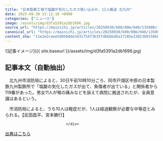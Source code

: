 ```yaml
---
title: "日本製鉄工場で塩酸が気化したガス吸い込みか、11人搬送 北九州"
date: 2025-09-30 15:12:18 +0900
categories: ["ニュース"]
image: /assets/img/d3fa5391a2db1696.jpg
source_url: "https://mainichi.jp/articles/20250930/k00/00m/040/135000c"
canonical_url: "https://mainichi.jp/articles/20250930/k00/00m/040/135000c/"
content_sha: "11e2e2caee5d0560de3431754f3b35fdb6bbd6a17285e13023b0158b80a09b95"
---
```


![記事イメージ]({{ site.baseurl }}/assets/img/d3fa5391a2db1696.jpg)

## 記事本文（自動抽出）
<div><section class="articledetail-body" id="articledetail-body">






<p>　北九州市消防局によると、30日午前10時10分ごろ、同市戸畑区中原の日本製鉄九州製鉄所で「塩酸の気化したガスが出て、負傷者が出ている」と関係者から119番があった。男女11人が喉の痛みなどを訴えて病院に搬送されたが、全員意識はあるという。</p>

<p>　市消防局によると、うち10人は軽症だが、1人は経過観察が必要な中等症とみられる。【反田昌平、宮本勝行】</p>


</section>






								</div>

[出典はこちら](https://mainichi.jp/articles/20250930/k00/00m/040/135000c)
